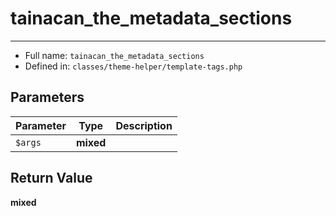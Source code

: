 # tainacan_the_metadata_sections


***

* Full name: `tainacan_the_metadata_sections`
* Defined in: `classes/theme-helper/template-tags.php`

## Parameters

| Parameter | Type      | Description |
|-----------|-----------|-------------|
| `$args`   | **mixed** |             |

## Return Value

**mixed**
